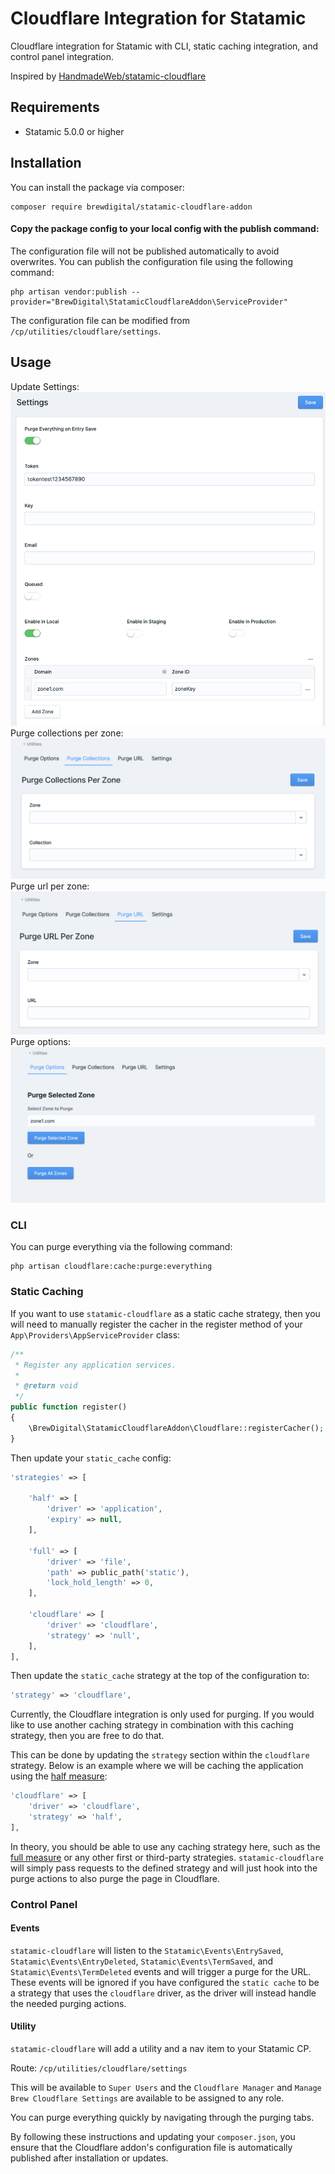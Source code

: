 # Cloudflare Integration for Statamic

Cloudflare integration for Statamic with CLI, static caching integration, and control panel integration.

Inspired by [HandmadeWeb/statamic-cloudflare](https://github.com/HandmadeWeb/statamic-cloudflare)

## Requirements

* Statamic 5.0.0 or higher

## Installation

You can install the package via composer:

```shell
composer require brewdigital/statamic-cloudflare-addon
```

#### Copy the package config to your local config with the publish command:
The configuration file will not be published automatically to avoid overwrites. You can publish the configuration file using the following command:
```shell
php artisan vendor:publish --provider="BrewDigital\StatamicCloudflareAddon\ServiceProvider"
```

The configuration file can be modified from `/cp/utilities/cloudflare/settings`.

## Usage
Update Settings:
![Update Settings](assets/images/settings.png)
Purge collections per zone:
![Purge Collection Per Zone](assets/images/purge_collection_per_zone.png)
Purge url per zone:
![Purge Url Per Zone](assets/images/purge_url_per_zone.png)
Purge options:
![Purge Options](assets/images/purge_options.png)
### CLI

You can purge everything via the following command:

```shell
php artisan cloudflare:cache:purge:everything
```

### Static Caching

If you want to use `statamic-cloudflare` as a static cache strategy, then you will need to manually register the cacher in the register method of your `App\Providers\AppServiceProvider` class:

```php
/**
 * Register any application services.
 *
 * @return void
 */
public function register()
{
    \BrewDigital\StatamicCloudflareAddon\Cloudflare::registerCacher();
}
```

Then update your `static_cache` config:

```php
'strategies' => [

    'half' => [
        'driver' => 'application',
        'expiry' => null,
    ],

    'full' => [
        'driver' => 'file',
        'path' => public_path('static'),
        'lock_hold_length' => 0,
    ],

    'cloudflare' => [
        'driver' => 'cloudflare',
        'strategy' => 'null',
    ],
],
```

Then update the `static_cache` strategy at the top of the configuration to:

```php
'strategy' => 'cloudflare',
```

Currently, the Cloudflare integration is only used for purging. If you would like to use another caching strategy in combination with this caching strategy, then you are free to do that.

This can be done by updating the `strategy` section within the `cloudflare` strategy. Below is an example where we will be caching the application using the [half measure](https://statamic.dev/static-caching#application-driver):

```php
'cloudflare' => [
    'driver' => 'cloudflare',
    'strategy' => 'half',
],
```

In theory, you should be able to use any caching strategy here, such as the [full measure](https://statamic.dev/static-caching#file-driver) or any other first or third-party strategies. `statamic-cloudflare` will simply pass requests to the defined strategy and will just hook into the purge actions to also purge the page in Cloudflare.

### Control Panel

#### Events

`statamic-cloudflare` will listen to the `Statamic\Events\EntrySaved`, `Statamic\Events\EntryDeleted`, `Statamic\Events\TermSaved`, and `Statamic\Events\TermDeleted` events and will trigger a purge for the URL.
These events will be ignored if you have configured the `static cache` to be a strategy that uses the `cloudflare` driver, as the driver will instead handle the needed purging actions.

#### Utility

`statamic-cloudflare` will add a utility and a nav item to your Statamic CP.

Route: `/cp/utilities/cloudflare/settings`

This will be available to `Super Users` and the `Cloudflare Manager` and `Manage Brew Cloudflare Settings` are available to be assigned to any role.

You can purge everything quickly by navigating through the purging tabs.

By following these instructions and updating your `composer.json`, you ensure that the Cloudflare addon's configuration file is automatically published after installation or updates.